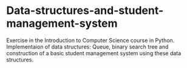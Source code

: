 # Data-structures-and-student-management-system
Exercise in the Introduction to Computer Science course in Python.
Implementaion of data structures: Queue, binary search tree and construction of a basic student management system using these data structures.
